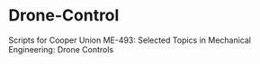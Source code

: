 # Drone-Control
Scripts for Cooper Union ME-493: Selected Topics in Mechanical Engineering: Drone Controls
